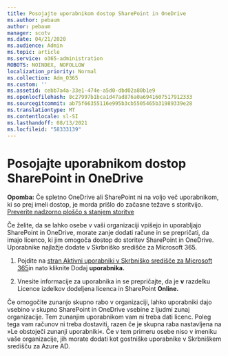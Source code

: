```yaml
---
title: Posojajte uporabnikom dostop SharePoint in OneDrive
ms.author: pebaum
author: pebaum
manager: scotv
ms.date: 04/21/2020
ms.audience: Admin
ms.topic: article
ms.service: o365-administration
ROBOTS: NOINDEX, NOFOLLOW
localization_priority: Normal
ms.collection: Adm_O365
ms.custom: ''
ms.assetid: cebb7a4a-33e1-474e-a5d0-dbd02a80b1e9
ms.openlocfilehash: 8c27997b1bca1d47ad876a0a6941607517912333
ms.sourcegitcommit: ab75f66355116e995b3cb5505465b31989339e28
ms.translationtype: MT
ms.contentlocale: sl-SI
ms.lasthandoff: 08/13/2021
ms.locfileid: "58333139"
---
```

# <a name="give-users-access-to-sharepoint-and-onedrive"></a>Posojajte uporabnikom dostop SharePoint in OneDrive

**Opomba:** Če spletno OneDrive ali SharePoint ni na voljo več uporabnikom, ki so prej imeli dostop, je morda prišlo do začasne težave s storitvijo. [Preverite nadzorno ploščo s stanjem storitve](https://portal.office.com/adminportal/home#/servicehealth)
  
Če želite, da se lahko osebe v vaši organizaciji vpišejo in uporabljajo SharePoint in OneDrive, morate zanje dodati račune in se prepričati, da imajo licenco, ki jim omogoča dostop do storitev SharePoint in OneDrive. Uporabnike najlažje dodate v Skrbniško središče za Microsoft 365.
  
1. Pojdite na [stran Aktivni uporabniki v Skrbniško središče za Microsoft 365](https://portal.office.com/adminportal/home#/users)in nato kliknite Dodaj **uporabnika.**
    
2. Vnesite informacije za uporabnika in se prepričajte, da je **v** razdelku Licence izdelkov dodeljena licenca in SharePoint **Online.** 
    
Če omogočite zunanjo skupno rabo v organizaciji, lahko uporabniki dajo vsebino v skupno SharePoint in OneDrive vsebine z ljudmi zunaj organizacije. Tem zunanjim uporabnikom vam ni treba dati licenc. Poleg tega vam računov ni treba dostaviti, razen če je skupna raba nastavljena na »Le obstoječi zunanji uporabniki«. Če v tem primeru osebe niso v imeniku vaše organizacije, jih morate dodati kot gostniške uporabnike v Skrbniškem središču za Azure AD.
  

